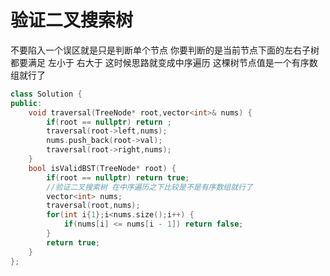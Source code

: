 # 验证二叉搜索树
不要陷入一个误区就是只是判断单个节点
你要判断的是当前节点下面的左右子树都要满足 左小于 右大于
这时候思路就变成中序遍历 这棵树节点值是一个有序数组就行了
```cpp
class Solution {
public:
    void traversal(TreeNode* root,vector<int>& nums) {
        if(root == nullptr) return ;
        traversal(root->left,nums);
        nums.push_back(root->val);
        traversal(root->right,nums);
    }
    bool isValidBST(TreeNode* root) {
        if(root == nullptr) return true;
        //验证二叉搜索树 在中序遍历之下比较是不是有序数组就行了
        vector<int> nums;
        traversal(root,nums);
        for(int i{1};i<nums.size();i++) {
            if(nums[i] <= nums[i - 1]) return false;
        }
        return true;
    }
};
```